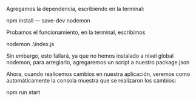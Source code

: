 Agregamos la dependencia, escribiendo en la terminal:

npm install — save-dev nodemon


 Probamos el funcionamiento, en la terminal, escribimos

nodemon .\index.js

Sin embargo, esto fallará, ya que no hemos instalado a nivel global nodemon, para arreglarlo, agregaremos un script a nuestro package.json

Ahora, cuando realicemos cambios en nuestra aplicación, veremos como automáticamente la consola muestra que se realizaron los cambios:

npm run start
